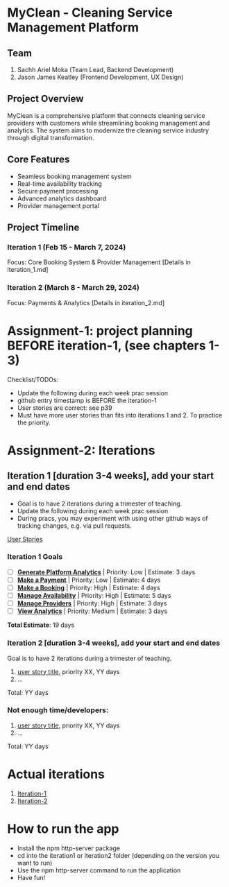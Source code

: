 # MyClean - Cleaning Service Management Platform

## Team
1. Sachh Ariel Moka (Team Lead, Backend Development)
2. Jason James Keatley (Frontend Development, UX Design)

## Project Overview
MyClean is a comprehensive platform that connects cleaning service providers with customers while streamlining booking management and analytics. The system aims to modernize the cleaning service industry through digital transformation.

## Core Features
- Seamless booking management system
- Real-time availability tracking
- Secure payment processing
- Advanced analytics dashboard
- Provider management portal

## Project Timeline
### Iteration 1 (Feb 15 - March 7, 2024)
Focus: Core Booking System & Provider Management
[Details in iteration_1.md]

### Iteration 2 (March 8 - March 29, 2024)
Focus: Payments & Analytics
[Details in iteration_2.md]

# Assignment-1: project planning BEFORE iteration-1, (see chapters 1-3)
Checklist/TODOs: 
* Update the following during each week prac session
* github entry timestamp is BEFORE the iteration-1
* User stories are correct: see p39
* Must have more user stories than fits into iterations 1 and 2. To practice the priority.


# Assignment-2: Iterations

## Iteration 1 [duration 3-4 weeks], add your start and end dates 

* Goal is to have 2 iterations during a trimester of teaching.
* Update the following during each week prac session
* During pracs, you may experiment with using other github ways of tracking changes, e.g. via pull requests.

[User Stories](https://github.com/sachhm/cp3407-project-v2024-main/tree/main/user_stories)

### **Iteration 1 Goals**  

- [ ] **[Generate Platform Analytics](./user_stories/generate_platform_analytics)** | Priority: Low | Estimate: 3 days  
- [ ] **[Make a Payment](./user_stories/make_a_payment)** | Priority: Low | Estimate: 4 days  
- [ ] **[Make a Booking](./user_stories/making_a_booking)** | Priority: High | Estimate: 4 days  
- [ ] **[Manage Availability](./user_stories/manage_booking)** | Priority: High | Estimate: 5 days  
- [ ] **[Manage Providers](./user_stories/manage_providers)** | Priority: High | Estimate: 3 days  
- [ ] **[View Analytics](./user_stories/view_analytics)** | Priority: Medium | Estimate: 3 days  

**Total Estimate**: 19 days


### Iteration 2 [duration 3-4 weeks], add your start and end dates
Goal is to have 2 iterations during a trimester of teaching.
1. [user story title](./user_stories/user_story_01_title.md), priority XX, YY days 
2. ...

Total: YY days

### Not enough time/developers: 
1. [user story title](./user_stories/user_story_01_title.md), priority XX, YY days 
2. ...

Total: YY days

# Actual iterations
1. [Iteration-1](./iteration_1.md)
2. [Iteration-2](./iteration_2.md)



# How to run the app
* Install the npm http-server package
* cd into the iteration1 or iteration2 folder (depending on the version you want to run)
* Use the npm http-server command to run the application
* Have fun!
